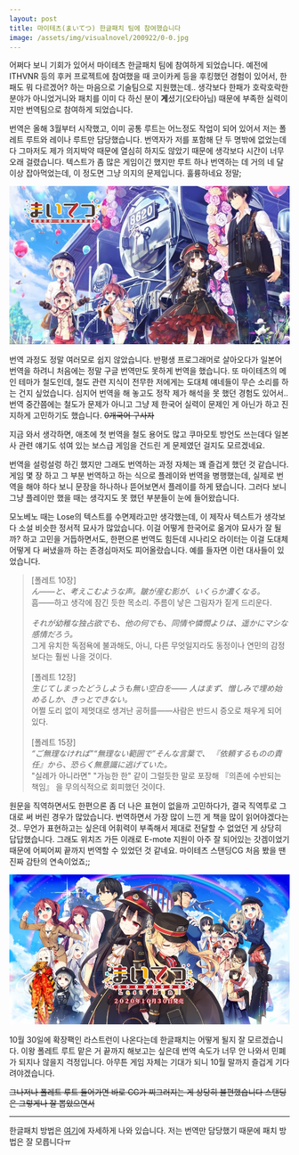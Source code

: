 ```yaml
---
layout: post
title: 마이테츠(まいてつ) 한글패치 팀에 참여했습니다
image: /assets/img/visualnovel/200922/0-0.jpg
---
```


어쩌다 보니 기회가 있어서 마이테츠 한글패치 팀에 참여하게 되었습니다.
예전에 ITHVNR 등의 후커 프로젝트에 참여했을 때 코이카케 등을 후킹했던 경험이 있어서, 한패도 뭐 다르겠어? 하는 마음으로 기술팀으로 지원했는데..
생각보다 한패가 호락호락한 분야가 아니었거니와 패치를 이미 다 하신 분이 **게**셨기(오타아님) 때문에 부족한 실력이지만 번역팀으로 참여하게 되었습니다.

번역은 올해 3월부터 시작했고, 이미 공통 루트는 어느정도 작업이 되어 있어서 저는 폴레트 루트와 레이나 루트만 담당했습니다.
번역자가 저를 포함해 단 두 명밖에 없었는데다 그마저도 제가 의지박약 때문에 열심히 하지도 않았기 때문에 생각보다 시간이 너무 오래 걸렸습니다.
텍스트가 좀 많은 게임이긴 했지만 루트 하나 번역하는 데 거의 네 달 이상 잡아먹었는데, 이 정도면 그냥 의지의 문제입니다. 훌륭하네요 정말;

![1](/assets/img/visualnovel/200922/0.jpg)

번역 과정도 정말 여러모로 쉽지 않았습니다. 반평생 프로그래머로 살아오다가 일본어 번역을 하려니 처음에는 정말 구글 번역만도 못하게 번역을 했습니다.
또 마이테츠의 메인 테마가 철도인데, 철도 관련 지식이 전무한 저에게는 도대체 얘네들이 무슨 소리를 하는 건지 싶었습니다.
심지어 번역을 해 놓고도 정작 제가 해석을 못 했던 경험도 있어서.. 번역 중간쯤에는 철도가 문제가 아니고 그냥 제 한국어 실력이 문제인 게 아닌가 하고 진지하게 고민하기도 했습니다. ~~0개국어 구사자~~

지금 와서 생각하면, 애초에 첫 번역을 철도 용어도 많고 쿠마모토 방언도 쓰는데다 일본사 관련 얘기도 섞여 있는 보스급 게임을 건드린 게 문제였던 걸지도 모르겠네요.

번역을 설렁설렁 하긴 했지만 그래도 번역하는 과정 자체는 꽤 즐겁게 했던 것 같습니다.
게임 몇 장 하고 그 부분 번역하고 하는 식으로 플레이와 번역을 병행했는데, 실제로 번역을 해야 하다 보니 문장을 하나하나 뜯어보면서 플레이를 하게 됐습니다.
그러다 보니 그냥 플레이만 했을 때는 생각지도 못 했던 부분들이 눈에 들어왔습니다.

모노베노 때는 Lose의 텍스트를 수면제라고만 생각했는데, 이 제작사 텍스트가 생각보다 소설 비슷한 정서적 묘사가 많았습니다.
이걸 어떻게 한국어로 옮겨야 묘사가 잘 될까? 하고 고민을 거듭하면서도, 한편으론 번역도 힘든데 시나리오 라이터는 이걸 도대체 어떻게 다 써냈을까 하는 존경심마저도 피어올랐습니다.
예를 들자면 이런 대사들이 있었습니다.

> \[폴레트 10장\]<br>
> _ん――と、考えこむような声。皺が産む影が、いくらか濃くなる。_<br>
> 흠――하고 생각에 잠긴 듯한 목소리. 주름이 낳은 그림자가 짙게 드리운다.<br>
> <br>
> _それが幼稚な独占欲でも、他の何でも、同情や憐憫よりは、遥かにマシな感情だろう。_<br>
> 그게 유치한 독점욕에 불과해도, 아니, 다른 무엇일지라도 동정이나 연민의 감정보다는 훨씬 나을 것이다.<br>
> <br>
> \[폴레트 12장\]<br>
> _生じてしまったどうしようも無い空白を―― 人はまず、憎しみで埋め始めるしか、きっとできない。_<br>
> 어쩔 도리 없이 제멋대로 생겨난 공허를――사람은 반드시 증오로 채우게 되어 있다.<br>
> <br>
> \[폴레트 15장\]<br>
> _“ご無理なければ”“無理ない範囲で”そんな言葉で、 『依頼するものの責任』から、恐らく無意識に逃げていた。_<br>
> "실례가 아니라면" "가능한 한" 같이 그럴듯한 말로 포장해 『의존에 수반되는 책임』 을 무의식적으로 회피했던 것이다.

원문을 직역하면서도 한편으론 좀 더 나은 표현이 없을까 고민하다가, 결국 직역투로 그대로 써 버린 경우가 많았습니다.
번역하면서 가장 많이 느낀 게 책을 많이 읽어야겠다는 것.. 무언가 표현하고는 싶은데 어휘력이 부족해서 제대로 전달할 수 없었던 게 상당히 답답했습니다.
그래도 위치즈 가든 이래로 E-mote 지원이 아주 잘 되어있는 갓겜이었기 때문에 어찌어찌 끝까지 번역할 수 있었던 것 같네요.
마이테츠 스탠딩CG 처음 봤을 땐 진짜 감탄의 연속이었죠;;

![1](/assets/img/visualnovel/200922/1.jpg)

10월 30일에 확장팩인 라스트런이 나온다는데 한글패치는 어떻게 될지 잘 모르겠습니다.
이왕 폴레트 루트 맡은 거 끝까지 해보고는 싶은데 번역 속도가 너무 안 나와서 민폐가 되지나 않을지 걱정입니다.
아무튼 게임 자체는 기대가 되니 10월 말까지 즐겁게 기다려야겠습니다.

~~그나저나 폴레트 루트 들어가면 바로 CG가 찌그러지는 게 상당히 불편했습니다 스탠딩은 그렇게나 잘 뽑았으면서~~ 

---

한글패치 방법은 [여기](https://myskrpatch.tistory.com/53)에 자세하게 나와 있습니다.
저는 번역만 담당했기 때문에 패치 방법은 잘 모릅니다ㅠ
